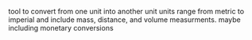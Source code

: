 tool to convert from one unit into another unit
units range from metric to imperial and include mass, distance, and volume measurments.
maybe including monetary conversions
